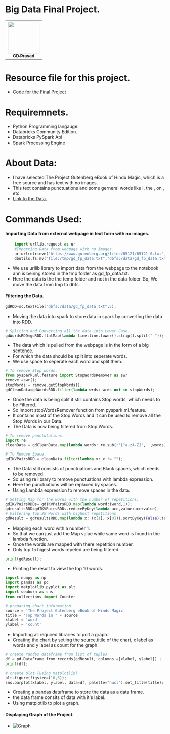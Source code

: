 # Big Data Final Project.
<table>
<td align="center"><a href="https://github.com/GD-Prasad"><img src="https://avatars.githubusercontent.com/u/59986885?s=400&u=df8057f5d9aa0936da702cdb1a5a776ceddf12a5&v=4" width="100px;" alt=""/><br /><sub><b>GD Prasad</b></sub></a><br /></td></table>

# Resource file for this project.
- [Code for the Final Project](https://databricks-prod-cloudfront.cloud.databricks.com/public/4027ec902e239c93eaaa8714f173bcfc/2727846016963951/2533952050554329/2854637756275340/latest.html)

# Requiremnets.
- Python Programming langauge.
- Databricks Community Edition.
- Databricks PySpark Api
- Spark Processing Engine

# About Data:
- I have selected The Project Gutenberg eBook of Hindu Magic, which is a free source and has text with no images.
- This text contains punctuations and some gerneral words like I, the , on , etc.
- [Link to the Data.](https://www.gutenberg.org/files/65121/65121-0.txt)

# Commands Used:
#### Importing Data from external webpage in text form with no images.
```python 
    import urllib.request as ur 
    #Importing Data from webpage with no Images.
    ur.urlretrieve("https://www.gutenberg.org/files/65121/65121-0.txt", "/tmp/gd_fp_data.txt");
    dbutils.fs.mv("file:/tmp/gd_fp_data.txt","dbfs:/data/gd_fp_data.txt"); 
```
 - We use urllib library to import data from the webpage to the notebook ann is beinng stored in the tmp folder as gd_fp_data.txt.
 - Here the data is the the temp folder and not in the data folder. So, We move the data from tmp to dbfs.
 
 #### Filtering the Data.
 ```python
gdRDD=sc.textFile("dbfs:/data/gd_fp_data.txt",5);
```
- Moving the data into spark to store data in spark by converting the data into RDD.
 ```python
# Spliting and Converting all the data into Lower Case.
gdWordsRDD=gdRDD.flatMap(lambda line:line.lower().strip().split(" "));
```
- The data which is pulled from the webpage is in the form of a big sentence.
- For which the data should be split into seperate words.
- We use space to seperate each word and split them.

 ```python
# To remove Stop words.
from pyspark.ml.feature import StopWordsRemover as swr
remove =swr();
stopWords = remove.getStopWords();
gdCleanData=gdWordsRDD.filter(lambda wrds: wrds not in stopWords);
```
- Once the data is being split it still contains Stop words, which needs to be Filtered.
- So import stopWordsRemover function from pyspark.ml.feature.
- It contains most of the Stop Words and it can be used to remove all the Stop Words in our Data.
- The Data is now being filtered from Stop Words. 

```python
# To remove punctutations.
import re
cleanData = gdCleanData.map(lambda words: re.sub(r'[^a-zA-Z]','',words));

# To Remove Space.
gdIKVPairsRDD = cleanData.filter(lambda x: x != "");
 ```
 - The Data still consists of punctuations and Blank spaces, which needs to be removed.
 - So using re library to remove punctuations with lambda expression.
 - Here the punctuations will be replaced by spaces.
 - Using Lambda expression to remove spaces in the data.
 
 ```python
 # Setting Map for the words with the number of repetitions.
gdIKVPairsRDDs= gdIKVPairsRDD.map(lambda word:(word,1));
gdresultsRDD=gdIKVPairsRDDs.reduceByKey(lambda acc,value:acc+value);
# Filtering Top 25 Words with highest repetitions.
gdResult = gdresultsRDD.map(lambda x: (x[1], x[0])).sortByKey(False).take(15);
```
- Mapping each word with a number 1.
- So that we can just add the Map value while same word is found in the lambda function.
- Once the words are mapped with there repetition number.
- Only top 15 higest words repeted are being filtered.
```python
print(gdResult);
```
- Printing the result to view the top 10 words.
```python 
import numpy as np
import pandas as pd
import matplotlib.pyplot as plt
import seaborn as sns
from collections import Counter

# preparing chart information
source = 'The Project Gutenberg eBook of Hindu Magic'
title = 'Top Words in ' + source
xlabel = 'word'
ylabel = 'count' 
```
- Importing all required libraries to polt a graph.
- Creating the chart by setiing the source,titile of the chart, x label as words and y label as count for the graph.
```python
# create Pandas dataframe from list of tuples
df = pd.DataFrame.from_records(gdResult, columns =[xlabel, ylabel]) ;
print(df);

# create plot (using matplotlib)
plt.figure(figsize=(10,6));
sns.barplot(xlabel, ylabel, data=df, palette="husl").set_title(title);
```
- Creating a pandas dataframe to store the data as a data frame.
- the data frame consits of data with it's label.
- Using matplotlib to plot a graph.
#### Displaying Graph of the Project.
- ![Graph](https://raw.githubusercontent.com/GD-Prasad/big_data_final_project/main/Screen%20Shot%202021-04-21%20at%208.33.26%20PM.png)
 
